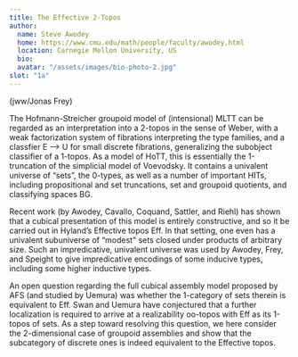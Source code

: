 ```yaml
---
title: The Effective 2-Topos
author: 
  name: Steve Awodey 
  home: https://www.cmu.edu/math/people/faculty/awodey.html
  location: Carnegie Mellon University, US
  bio: 
  avatar: "/assets/images/bio-photo-2.jpg"
slot: "1a" 
---
```

(jww/Jonas Frey)

The Hofmann-Streicher groupoid model of (intensional) MLTT can be regarded as an interpretation into a 2-topos in the sense of Weber, with a weak factorization system of fibrations interpreting the type families, and a classfier E —> U for small discrete fibrations, generalizing the subobject classifier of a 1-topos.  As a model of HoTT, this is essentially the 1-truncation of the simplicial model of Voevodsky.  It contains a univalent universe of “sets”, the 0-types, as well as a number of important HITs, including propositional and set truncations, set and groupoid quotients, and classifying spaces BG.

Recent work (by Awodey, Cavallo, Coquand, Sattler, and Riehl) has shown that a cubical presentation of this model is entirely constructive, and so it be carried out in Hyland’s Effective topos Eff.  In that setting, one even has a univalent subuniverse of “modest" sets closed under products of arbitrary size.   Such an impredicative, univalent universe was used by Awodey, Frey, and Speight to give impredicative encodings of some inducive types, including some higher inductive types.

An open question regarding the full cubical assembly model proposed by AFS (and studied by Uemura) was whether the 1-category of sets therein is equivalent to Eff.  Swan and Uemura have conjectured that a further localization is required to arrive at a realizability oo-topos with Eff as its 1-topos of sets.  As a step toward resolving this question, we here consider the 2-dimensional case of groupoid assemblies and show that the subcategory of discrete ones is indeed equivalent to the Effective topos.


